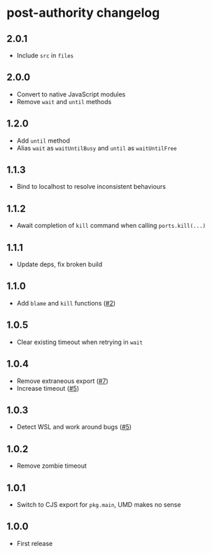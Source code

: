 # post-authority changelog

## 2.0.1

- Include `src` in `files`

## 2.0.0

- Convert to native JavaScript modules
- Remove `wait` and `until` methods

## 1.2.0

- Add `until` method
- Alias `wait` as `waitUntilBusy` and `until` as `waitUntilFree`

## 1.1.3

- Bind to localhost to resolve inconsistent behaviours

## 1.1.2

- Await completion of `kill` command when calling `ports.kill(...)`

## 1.1.1

- Update deps, fix broken build

## 1.1.0

- Add `blame` and `kill` functions ([#2](https://github.com/Rich-Harris/port-authority/issues/2))

## 1.0.5

- Clear existing timeout when retrying in `wait`

## 1.0.4

- Remove extraneous export ([#7](https://github.com/Rich-Harris/port-authority/pull/7))
- Increase timeout ([#5](https://github.com/Rich-Harris/port-authority/pull/6))

## 1.0.3

- Detect WSL and work around bugs ([#5](https://github.com/Rich-Harris/port-authority/pull/5))

## 1.0.2

- Remove zombie timeout

## 1.0.1

- Switch to CJS export for `pkg.main`, UMD makes no sense

## 1.0.0

- First release
